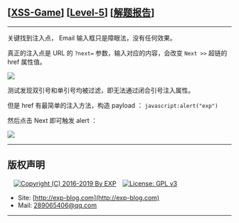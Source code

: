 ## [[XSS-Game](https://xss-game.appspot.com/)] [[Level-5](https://xss-game.appspot.com/level5)] [[解题报告](http://exp-blog.com/2019/02/15/pid-3327/)]

------

关键找到注入点， Email 输入框只是障眼法，没有任何效果。

真正的注入点是 URL 的 `?next=` 参数，输入对应的内容，会改变 `Next >>` 超链的 href 属性值。

![](http://exp-blog.com/wp-content/uploads/2019/02/4f0be3afe89e620741659bfadbefba0b.png)

测试发现双引号和单引号均被过滤，即无法通过闭合引号注入属性。

但是 href 有最简单的注入方法，构造 payload ： `javascript:alert("exp")`

然后点击 Next 即可触发 alert ：

![](http://exp-blog.com/wp-content/uploads/2019/02/c9a01c229424d276d6ffcc4ffd4132be.png)

------

## 版权声明

　[![Copyright (C) 2016-2019 By EXP](https://img.shields.io/badge/Copyright%20(C)-2016~2019%20By%20EXP-blue.svg)](http://exp-blog.com)　[![License: GPL v3](https://img.shields.io/badge/License-GPL%20v3-blue.svg)](https://www.gnu.org/licenses/gpl-3.0)
  

- Site: [http://exp-blog.com](http://exp-blog.com) 
- Mail: <a href="mailto:289065406@qq.com?subject=[EXP's Github]%20Your%20Question%20（请写下您的疑问）&amp;body=What%20can%20I%20help%20you?%20（需要我提供什么帮助吗？）">289065406@qq.com</a>


------
